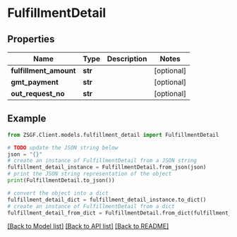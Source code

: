 # FulfillmentDetail


## Properties

Name | Type | Description | Notes
------------ | ------------- | ------------- | -------------
**fulfillment_amount** | **str** |  | [optional] 
**gmt_payment** | **str** |  | [optional] 
**out_request_no** | **str** |  | [optional] 

## Example

```python
from ZSGF.Client.models.fulfillment_detail import FulfillmentDetail

# TODO update the JSON string below
json = "{}"
# create an instance of FulfillmentDetail from a JSON string
fulfillment_detail_instance = FulfillmentDetail.from_json(json)
# print the JSON string representation of the object
print(FulfillmentDetail.to_json())

# convert the object into a dict
fulfillment_detail_dict = fulfillment_detail_instance.to_dict()
# create an instance of FulfillmentDetail from a dict
fulfillment_detail_from_dict = FulfillmentDetail.from_dict(fulfillment_detail_dict)
```
[[Back to Model list]](../README.md#documentation-for-models) [[Back to API list]](../README.md#documentation-for-api-endpoints) [[Back to README]](../README.md)


